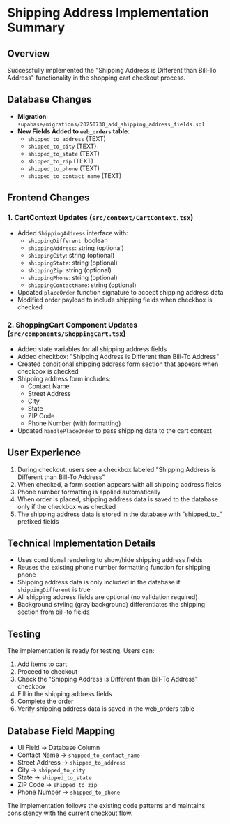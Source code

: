 # Shipping Address Implementation Summary

## Overview
Successfully implemented the "Shipping Address is Different than Bill-To Address" functionality in the shopping cart checkout process.

## Database Changes
- **Migration**: `supabase/migrations/20250730_add_shipping_address_fields.sql`
- **New Fields Added to `web_orders` table**:
  - `shipped_to_address` (TEXT)
  - `shipped_to_city` (TEXT)
  - `shipped_to_state` (TEXT)
  - `shipped_to_zip` (TEXT)
  - `shipped_to_phone` (TEXT)
  - `shipped_to_contact_name` (TEXT)

## Frontend Changes

### 1. CartContext Updates (`src/context/CartContext.tsx`)
- Added `ShippingAddress` interface with:
  - `shippingDifferent`: boolean
  - `shippingAddress`: string (optional)
  - `shippingCity`: string (optional)
  - `shippingState`: string (optional)
  - `shippingZip`: string (optional)
  - `shippingPhone`: string (optional)
  - `shippingContactName`: string (optional)
- Updated `placeOrder` function signature to accept shipping address data
- Modified order payload to include shipping fields when checkbox is checked

### 2. ShoppingCart Component Updates (`src/components/ShoppingCart.tsx`)
- Added state variables for all shipping address fields
- Added checkbox: "Shipping Address is Different than Bill-To Address"
- Created conditional shipping address form section that appears when checkbox is checked
- Shipping address form includes:
  - Contact Name
  - Street Address
  - City
  - State
  - ZIP Code
  - Phone Number (with formatting)
- Updated `handlePlaceOrder` to pass shipping data to the cart context

## User Experience
1. During checkout, users see a checkbox labeled "Shipping Address is Different than Bill-To Address"
2. When checked, a form section appears with all shipping address fields
3. Phone number formatting is applied automatically
4. When order is placed, shipping address data is saved to the database only if the checkbox was checked
5. The shipping address data is stored in the database with "shipped_to_" prefixed fields

## Technical Implementation Details
- Uses conditional rendering to show/hide shipping address fields
- Reuses the existing phone number formatting function for shipping phone
- Shipping address data is only included in the database if `shippingDifferent` is true
- All shipping address fields are optional (no validation required)
- Background styling (gray background) differentiates the shipping section from bill-to fields

## Testing
The implementation is ready for testing. Users can:
1. Add items to cart
2. Proceed to checkout
3. Check the "Shipping Address is Different than Bill-To Address" checkbox
4. Fill in the shipping address fields
5. Complete the order
6. Verify shipping address data is saved in the web_orders table

## Database Field Mapping
- UI Field → Database Column
- Contact Name → `shipped_to_contact_name`
- Street Address → `shipped_to_address`
- City → `shipped_to_city`
- State → `shipped_to_state`
- ZIP Code → `shipped_to_zip`
- Phone Number → `shipped_to_phone`

The implementation follows the existing code patterns and maintains consistency with the current checkout flow.
